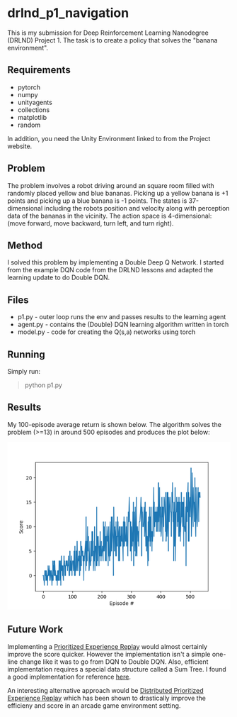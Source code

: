 # drlnd_p1_navigation
This is my submission for Deep Reinforcement Learning Nanodegree (DRLND) Project 1.  The task is to create a policy that solves the "banana environment".

## Requirements

* pytorch
* numpy
* unityagents
* collections
* matplotlib
* random

In addition, you need the Unity Environment linked to from the Project website.

## Problem

The problem involves a robot driving around an square room filled with randomly placed yellow and blue bananas.  Picking up a yellow banana is +1 points and picking up a blue banana is -1 points.  The states is 37-dimensional including the robots position and velocity along with perception data of the bananas in the vicinity.  The action space is 4-dimensional: (move forward, move backward, turn left, and turn right).

## Method

I solved this problem by implementing a Double Deep Q Network.  I started from the example DQN code from the DRLND lessons and adapted the learning update to do Double DQN.

## Files

* p1.py - outer loop runs the env and passes results to the learning agent
* agent.py - contains the (Double) DQN learning algorithm written in torch
* model.py - code for creating the Q(s,a) networks using torch

## Running

Simply run:

> python p1.py

## Results

My 100-episode average return is shown below.  The algorithm solves the problem (>=13) in around 500 episodes and produces the plot below:

![Image](Result.png)

## Future Work

Implementing a [Prioritized Experience Replay](https://arxiv.org/abs/1511.05952) would almost certainly improve the score quicker.  However the implementation isn't a simple one-line change like it was to go from DQN to Double DQN.  Also, efficient implementation requires a special data structure called a Sum Tree.  I found a good implementation for reference [here](https://github.com/rlcode/per).

An interesting alternative approach would be [Distributed Prioritized Experience Replay](https://arxiv.org/abs/1803.00933) which has been shown to drastically improve the efficieny and score in an arcade game environment setting.